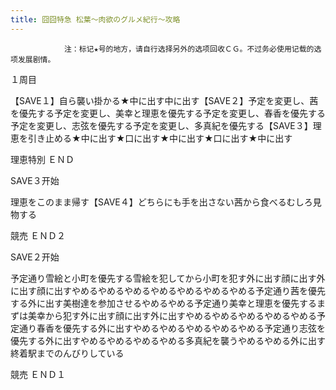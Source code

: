 ```yaml
---
title: 囧囧特急 松葉～肉欲のグルメ紀行～攻略
---
```


                注：标记★号的地方，请自行选择另外的选项回收ＣＧ。不过务必使用记载的选项发展剧情。 

１周目

【SAVE１】自ら襲い掛かる★中に出す中に出す【SAVE２】予定を変更し、茜を優先する予定を変更し、美幸と理恵を優先する予定を変更し、春香を優先する予定を変更し、志弦を優先する予定を変更し、多真紀を優先する【SAVE３】理恵を引き止める★中に出す★口に出す★中に出す★口に出す★中に出す

理恵特別 ＥＮＤ

SAVE３开始

理恵をこのまま帰す【SAVE４】どちらにも手を出さない茜から食べるむしろ見物する

競売 ＥＮＤ２

SAVE２开始

予定通り雪絵と小町を優先する雪絵を犯してから小町を犯す外に出す顔に出す外に出す顔に出すやめるやめるやめるやめるやめるやめるやめる予定通り茜を優先する外に出す美樹達を参加させるやめるやめる予定通り美幸と理恵を優先するまずは美幸から犯す外に出す顔に出す外に出すやめるやめるやめるやめるやめる予定通り春香を優先する外に出すやめるやめるやめるやめるやめる予定通り志弦を優先する外に出すやめるやめるやめるやめる多真紀を襲うやめるやめる外に出す終着駅までのんびりしている

競売 ＥＮＤ１


              
